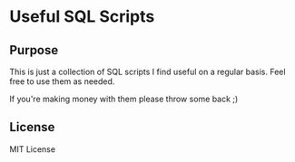 # Useful SQL Scripts

## Purpose
This is just a collection of SQL scripts I find useful on a regular basis. Feel free to use them as needed. 

If you're making money with them please throw some back ;) 


## License
MIT License